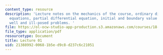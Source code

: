 ```yaml
---
content_type: resource
description: 'Lecture notes on the mechanics of the course, ordinary differential
  equations, partial differential equation, initial and boundary value problems, and
  well and ill-posed problems. '
file: https://ol-ocw-studio-app-production.s3.amazonaws.com/courses/18-306-advanced-partial-differential-equations-with-applications-fall-2009/2138899200681b5ed9c8d237c6c21051_MIT18_306f09_lec01.pdf
file_type: application/pdf
resourcetype: Document
title: Lecture 01
uid: 21388992-0068-1b5e-d9c8-d237c6c21051
---
```

